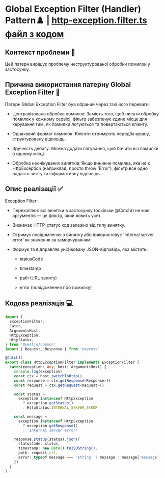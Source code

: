# **Global Exception Filter (Handler) Pattern**♟️ | [http-exception.filter.ts файл з кодом](../src/filters/http-exception.filter.ts)

## Контекст проблеми 📝

Цей патерн вирішує проблему неструктурованої обробки помилок у застосунку.

## Причина використання патерну Global Exception Filter 🤔

Патерн Global Exception Filter був обраний через такі його переваги:

- Централізована обробка помилок: Замість того, щоб писати обробку помилок у кожному сервісі, фільтр забезпечує єдине місце для керування тим, як помилки логуються та повертаються клієнту.

- Однаковий формат помилок: Клієнти отримують передбачувану, структуровану відповідь.

- Зручність дебагу: Можна додати логування, щоб бачити всі помилки в одному місці.

- Обробка неочікуваних винятків: Якщо виникне помилка, яка не є HttpException (наприклад, просто throw 'Error'), фільтр все одно надасть чисту та інформативну відповідь.

## Опис реалізації ✅

Exception Filter:

- Перехоплює всі винятки в застосунку (оскільки @Catch() не має аргументів — це фільтр, який ловить усе).

- Визначає HTTP-статус код залежно від типу винятку.

- Отримує повідомлення з винятку або використовує 'Internal server error' як значення за замовчуванням.

- Формує та відправляє уніфіковану JSON-відповідь, яка містить:

  - statusCode

  - timestamp

  - path (URL запиту)

  - error (повідомлення про помилку)

## Кодова реалізація 💻

```ts
import {
  ExceptionFilter,
  Catch,
  ArgumentsHost,
  HttpException,
  HttpStatus,
} from '@nestjs/common'
import { Request, Response } from 'express'

@Catch()
export class HttpExceptionFilter implements ExceptionFilter {
  catch(exception: any, host: ArgumentsHost) {
    console.log(exception)
    const ctx = host.switchToHttp()
    const response = ctx.getResponse<Response>()
    const request = ctx.getRequest<Request>()

    const status =
      exception instanceof HttpException
        ? exception.getStatus()
        : HttpStatus.INTERNAL_SERVER_ERROR

    const message =
      exception instanceof HttpException
        ? exception.getResponse()
        : 'Internal server error'

    response.status(status).json({
      statusCode: status,
      timestamp: new Date().toISOString(),
      path: request.url,
      error: typeof message === 'string' ? message : message['message'],
    })
  }
}
```
